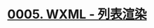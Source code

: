 # [0005. WXML - 列表渲染](https://github.com/Tdahuyou/TNotes.miniprogram/tree/main/notes/0005.%20WXML%20-%20%E5%88%97%E8%A1%A8%E6%B8%B2%E6%9F%93)


<!-- region:toc -->

<!-- endregion:toc -->
